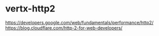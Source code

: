 # vertx-http2

https://developers.google.com/web/fundamentals/performance/http2/
https://blog.cloudflare.com/http-2-for-web-developers/
